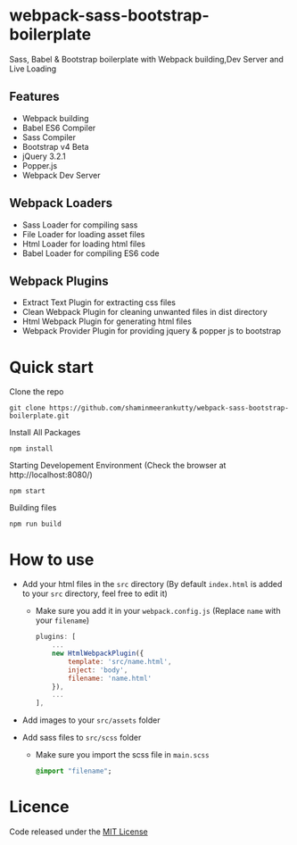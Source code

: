# webpack-sass-bootstrap-boilerplate
Sass, Babel &amp; Bootstrap boilerplate with Webpack building,Dev Server and Live Loading

## Features
* Webpack building
* Babel ES6 Compiler
* Sass Compiler
* Bootstrap v4 Beta
* jQuery 3.2.1
* Popper.js 
* Webpack Dev Server

## Webpack Loaders
* Sass Loader for compiling sass
* File Loader for loading asset files
* Html Loader for loading html files
* Babel Loader for compiling ES6 code

## Webpack Plugins 
* Extract Text Plugin for extracting css files
* Clean Webpack Plugin for cleaning unwanted files in dist directory
* Html Webpack Plugin for generating html files
* Webpack Provider Plugin for providing jquery & popper js to bootstrap

# Quick start

Clone the repo

    git clone https://github.com/shaminmeerankutty/webpack-sass-bootstrap-boilerplate.git

Install All Packages

    npm install
    
Starting Developement Environment (Check the browser at http://localhost:8080/)

    npm start
    
Building files

    npm run build

# How to use
* Add your html files in the `src` directory (By default `index.html` is added to your `src` directory, feel free to edit it)
  * Make sure you add it in your `webpack.config.js` (Replace `name` with your `filename`)
  
    ```javascript
    plugins: [
        ...
        new HtmlWebpackPlugin({
            template: 'src/name.html',
            inject: 'body',
            filename: 'name.html'
        }),
        ...
    ],
    ```

* Add images to your `src/assets` folder
* Add sass files to `src/scss` folder 
  * Make sure you import the scss file in `main.scss` 
    
    ```sass
    @import "filename";
    ```

# Licence
Code released under the [MIT License](https://github.com/shaminmeerankutty/webpack-sass-bootstrap-boilerplate/blob/master/LICENSE.md)


